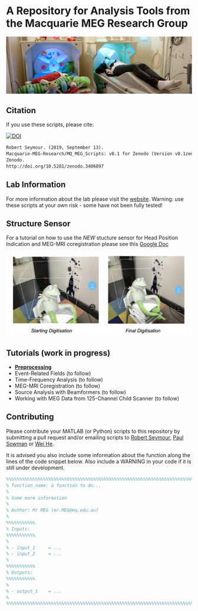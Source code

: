 # A Repository for Analysis Tools from the Macquarie MEG Research Group

![MEG_banner_Paul-wright.gif](/docs/MEG_banner_Paul-wright.gif)

## Citation

If you use these scripts, please cite:

[![DOI](https://zenodo.org/badge/176198353.svg)](https://zenodo.org/badge/latestdoi/176198353)
```markdown
Robert Seymour. (2019, September 13). 
Macquarie-MEG-Research/MQ_MEG_Scripts: v0.1 for Zenodo (Version v0.1zenodo). 
Zenodo. 
http://doi.org/10.5281/zenodo.3406897
```

## Lab Information

For more information about the lab please visit the [website](https://www.mq.edu.au/research/research-centres-groups-and-facilities/healthy-people/facilities/meg). Warning: use these scripts at your own risk - some have not been fully tested!

## Structure Sensor

For a tutorial on how to use the *NEW* stucture sensor for Head Position Indication and MEG-MRI coregistration please see this [Google Doc](https://docs.google.com/document/d/1X0Zwd958qo37L4HHoe1UL_K_kgUm_4xULtEzGmpH_nY/edit?usp=sharing)

![kermit](/docs/kermet_ipad.png)

## Tutorials (work in progress)

- **[Preprocessing](https://macquarie-meg-research.github.io/MQ_MEG_Scripts/docs/mq_preprocessing_example.html)**
- Event-Related Fields (to follow)
- Time-Frequency Analysis (to follow)
- MEG-MRI Coregistration (to follow)
- Source Analysis with Beamformers (to follow)
- Working with MEG Data from 125-Channel Child Scanner (to follow)

## Contributing

Please contribute your MATLAB (or Python) scripts to this repository by submitting a pull request and/or emailing scripts to [Robert Seymour](mailto:robert.seymour@mq.edu.au), [Paul Sowman](mailto:paul.sowman@mq.edu.au) or [Wei He](mailto:wei.he@mq.edu.au). 

It is advised you also include some information about the function along the lines of the code snippet below. Also include a WARNING in your code if it is still under development.

```matlab
%%%%%%%%%%%%%%%%%%%%%%%%%%%%%%%%%%%%%%%%%%%%%%%%%%%%%%%%%%%%%%%%%%%%%%%%%%%%%%%%%%%
% function_name: a function to do...
%
% Some more information
%
% Author: Mr MEG (mr.MEG@mq.edu.au)
%
%%%%%%%%%%%
% Inputs:
%%%%%%%%%%%
%
% - input_1     = ...
% - input_2     = ...
%
%%%%%%%%%%%
% Outputs:
%%%%%%%%%%%
%
% - output_1    = ...
%
%%%%%%%%%%%%%%%%%%%%%%%%%%%%%%%%%%%%%%%%%%%%%%%%%%%%%%%%%%%%%%%%%%%%%%%%%%%%%%%%%%%
```

